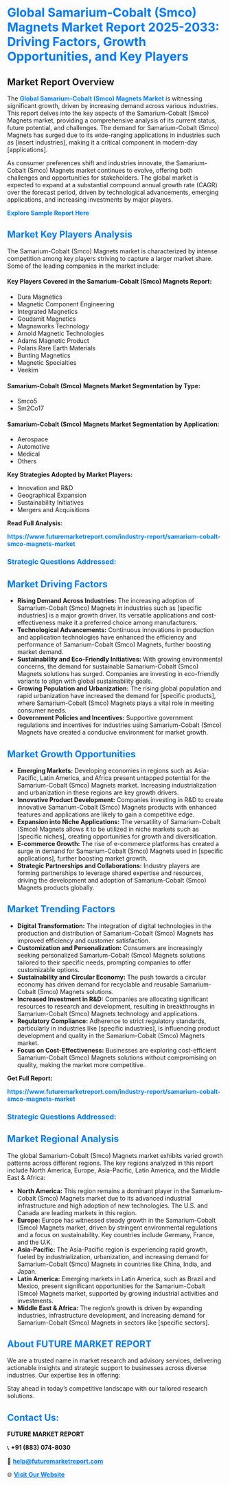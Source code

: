<h1 style="color: #007BFF;">Global Samarium-Cobalt (Smco) Magnets Market Report 2025-2033: Driving Factors, Growth Opportunities, and Key Players</h1>

<section id="overview">
<h2>Market Report Overview</h2>
<p>The <a href="https://www.futuremarketreport.com/industry-report/samarium-cobalt-smco-magnets-market" style="color: #007BFF; text-decoration: none;"><strong>Global Samarium-Cobalt (Smco) Magnets Market</strong></a> is witnessing significant growth, driven by increasing demand across various industries. This report delves into the key aspects of the Samarium-Cobalt (Smco) Magnets market, providing a comprehensive analysis of its current status, future potential, and challenges. The demand for Samarium-Cobalt (Smco) Magnets has surged due to its wide-ranging applications in industries such as [insert industries], making it a critical component in modern-day [applications].</p>
<p>As consumer preferences shift and industries innovate, the Samarium-Cobalt (Smco) Magnets market continues to evolve, offering both challenges and opportunities for stakeholders. The global market is expected to expand at a substantial compound annual growth rate (CAGR) over the forecast period, driven by technological advancements, emerging applications, and increasing investments by major players.</p>
</section>

<section id="overview">
<p><a href="https://www.futuremarketreport.com/request-sample/reportId=31402" style="color: #007BFF; text-decoration: none;"><strong>Explore Sample Report Here</strong></a></p>
</section>

<section id="key-players">
<h2 style="color: #007BFF;">Market Key Players Analysis</h2>
<p>The Samarium-Cobalt (Smco) Magnets market is characterized by intense competition among key players striving to capture a larger market share. Some of the leading companies in the market include:</p>
<h4>Key Players Covered in the Samarium-Cobalt (Smco) Magnets Report:</h4>
<ul><li>Dura Magnetics</li><li>Magnetic Component Engineering</li><li>Integrated Magnetics</li><li>Goudsmit Magnetics</li><li>Magnaworks Technology</li><li>Arnold Magnetic Technologies</li><li>Adams Magnetic Product</li><li>Polaris Rare Earth Materials</li><li>Bunting Magnetics</li><li>Magnetic Specialties</li><li>Veekim</li></ul>
<h4>Samarium-Cobalt (Smco) Magnets Market Segmentation by Type:</h4>
<ul><li>Smco5</li><li>Sm2Co17</li></ul>

<h4>Samarium-Cobalt (Smco) Magnets Market Segmentation by Application:</h4>
<ul><li>Aerospace</li><li>Automotive</li><li>Medical</li><li>Others</li></ul>
<p><strong>Key Strategies Adopted by Market Players:</strong></p>
<ul>
<li>Innovation and R&D</li>
<li>Geographical Expansion</li>
<li>Sustainability Initiatives</li>
<li>Mergers and Acquisitions</li>
</ul>
</section>

<section>
<p><strong>Read Full Analysis: </strong></p><a href="https://www.futuremarketreport.com/industry-report/samarium-cobalt-smco-magnets-market" style="color: #007BFF; text-decoration: none;"><strong>https://www.futuremarketreport.com/industry-report/samarium-cobalt-smco-magnets-market</strong></a>
<h3 style="color: #007BFF;">Strategic Questions Addressed:</h3>
</section>

<section id="driving-factors">
<h2 style="color: #007BFF;">Market Driving Factors</h2>
<ul>
<li><strong>Rising Demand Across Industries:</strong> The increasing adoption of Samarium-Cobalt (Smco) Magnets in industries such as [specific industries] is a major growth driver. Its versatile applications and cost-effectiveness make it a preferred choice among manufacturers.</li>
<li><strong>Technological Advancements:</strong> Continuous innovations in production and application technologies have enhanced the efficiency and performance of Samarium-Cobalt (Smco) Magnets, further boosting market demand.</li>
<li><strong>Sustainability and Eco-Friendly Initiatives:</strong> With growing environmental concerns, the demand for sustainable Samarium-Cobalt (Smco) Magnets solutions has surged. Companies are investing in eco-friendly variants to align with global sustainability goals.</li>
<li><strong>Growing Population and Urbanization:</strong> The rising global population and rapid urbanization have increased the demand for [specific products], where Samarium-Cobalt (Smco) Magnets plays a vital role in meeting consumer needs.</li>
<li><strong>Government Policies and Incentives:</strong> Supportive government regulations and incentives for industries using Samarium-Cobalt (Smco) Magnets have created a conducive environment for market growth.</li>
</ul>
</section>

<section id="growth-opportunities">
<h2 style="color: #007BFF;">Market Growth Opportunities</h2>
<ul>
<li><strong>Emerging Markets:</strong> Developing economies in regions such as Asia-Pacific, Latin America, and Africa present untapped potential for the Samarium-Cobalt (Smco) Magnets market. Increasing industrialization and urbanization in these regions are key growth drivers.</li>
<li><strong>Innovative Product Development:</strong> Companies investing in R&D to create innovative Samarium-Cobalt (Smco) Magnets products with enhanced features and applications are likely to gain a competitive edge.</li>
<li><strong>Expansion into Niche Applications:</strong> The versatility of Samarium-Cobalt (Smco) Magnets allows it to be utilized in niche markets such as [specific niches], creating opportunities for growth and diversification.</li>
<li><strong>E-commerce Growth:</strong> The rise of e-commerce platforms has created a surge in demand for Samarium-Cobalt (Smco) Magnets used in [specific applications], further boosting market growth.</li>
<li><strong>Strategic Partnerships and Collaborations:</strong> Industry players are forming partnerships to leverage shared expertise and resources, driving the development and adoption of Samarium-Cobalt (Smco) Magnets products globally.</li>
</ul>
</section>

<section id="trending-factors">
<h2 style="color: #007BFF;">Market Trending Factors</h2>
<ul>
<li><strong>Digital Transformation:</strong> The integration of digital technologies in the production and distribution of Samarium-Cobalt (Smco) Magnets has improved efficiency and customer satisfaction.</li>
<li><strong>Customization and Personalization:</strong> Consumers are increasingly seeking personalized Samarium-Cobalt (Smco) Magnets solutions tailored to their specific needs, prompting companies to offer customizable options.</li>
<li><strong>Sustainability and Circular Economy:</strong> The push towards a circular economy has driven demand for recyclable and reusable Samarium-Cobalt (Smco) Magnets solutions.</li>
<li><strong>Increased Investment in R&D:</strong> Companies are allocating significant resources to research and development, resulting in breakthroughs in Samarium-Cobalt (Smco) Magnets technology and applications.</li>
<li><strong>Regulatory Compliance:</strong> Adherence to strict regulatory standards, particularly in industries like [specific industries], is influencing product development and quality in the Samarium-Cobalt (Smco) Magnets market.</li>
<li><strong>Focus on Cost-Effectiveness:</strong> Businesses are exploring cost-efficient Samarium-Cobalt (Smco) Magnets solutions without compromising on quality, making the market more competitive.</li>
</ul>
</section>

<section>
<p><strong>Get Full Report: </strong></p><a href="https://www.futuremarketreport.com/industry-report/samarium-cobalt-smco-magnets-market" style="color: #007BFF; text-decoration: none;"><strong>https://www.futuremarketreport.com/industry-report/samarium-cobalt-smco-magnets-market</strong></a>
<h3 style="color: #007BFF;">Strategic Questions Addressed:</h3>
</section>


<section id="regional-analysis">
<h2 style="color: #007BFF;">Market Regional Analysis</h2>
<p>The global Samarium-Cobalt (Smco) Magnets market exhibits varied growth patterns across different regions. The key regions analyzed in this report include North America, Europe, Asia-Pacific, Latin America, and the Middle East & Africa:</p>
<ul>
<li><strong>North America:</strong> This region remains a dominant player in the Samarium-Cobalt (Smco) Magnets market due to its advanced industrial infrastructure and high adoption of new technologies. The U.S. and Canada are leading markets in this region.</li>
<li><strong>Europe:</strong> Europe has witnessed steady growth in the Samarium-Cobalt (Smco) Magnets market, driven by stringent environmental regulations and a focus on sustainability. Key countries include Germany, France, and the U.K.</li>
<li><strong>Asia-Pacific:</strong> The Asia-Pacific region is experiencing rapid growth, fueled by industrialization, urbanization, and increasing demand for Samarium-Cobalt (Smco) Magnets in countries like China, India, and Japan.</li>
<li><strong>Latin America:</strong> Emerging markets in Latin America, such as Brazil and Mexico, present significant opportunities for the Samarium-Cobalt (Smco) Magnets market, supported by growing industrial activities and investments.</li>
<li><strong>Middle East & Africa:</strong> The region’s growth is driven by expanding industries, infrastructure development, and increasing demand for Samarium-Cobalt (Smco) Magnets in sectors like [specific sectors].</li>
</ul>
</section>

<footer>
<h2 style="color: #007BFF;">About FUTURE MARKET REPORT</h2>
<p>We are a trusted name in market research and advisory services, delivering actionable insights and strategic support to businesses across diverse industries. Our expertise lies in offering:</p>

<p>Stay ahead in today’s competitive landscape with our tailored research solutions.</p>

<h2 style="color: #007BFF;">Contact Us:</h2>
<p><strong>FUTURE MARKET REPORT</strong></p>
<p>📞 <strong>+91 (883) 074-8030</strong></p>
<p>📧 <strong><a href="mailto:help@futuremarketreport.com" style="color: #007BFF;">help@futuremarketreport.com</a></strong></p>
<p>🌐 <strong><a href="https://www.futuremarketreport.com/" style="color: #007BFF;">Visit Our Website</a></strong></p>
</footer>